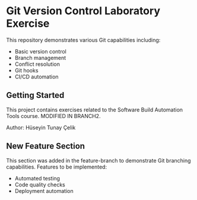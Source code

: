 # Git Version Control Laboratory Exercise

This repository demonstrates various Git capabilities including:
- Basic version control
- Branch management
- Conflict resolution
- Git hooks
- CI/CD automation

## Getting Started

This project contains exercises related to the Software Build Automation Tools course. MODIFIED IN BRANCH2.

Author: Hüseyin Tunay Çelik

## New Feature Section

This section was added in the feature-branch to demonstrate Git branching capabilities. 
Features to be implemented:
- Automated testing
- Code quality checks
- Deployment automation